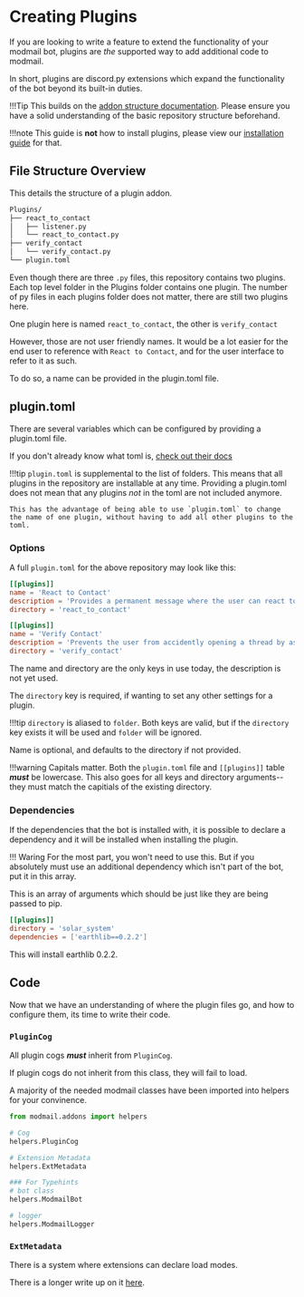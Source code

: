# Creating Plugins

If you are looking to write a feature to extend the functionality of your modmail bot, plugins are *the*
supported way to add additional code to modmail.

In short, plugins are discord.py extensions which expand the functionality of the bot beyond its built-in duties.


!!!Tip
    This builds on the [addon structure documentation][addon-guide]. Please ensure you have a solid understanding of the basic repository structure beforehand.

!!!note
    This guide is **not** how to install plugins, please view our [installation guide][installation] for that.

## File Structure Overview

This details the structure of a plugin addon.

```sh
Plugins/
├── react_to_contact
│   ├── listener.py
│   └── react_to_contact.py
├── verify_contact
│   └── verify_contact.py
└── plugin.toml
```

Even though there are three `.py` files, this repository contains two plugins. Each top level folder in the Plugins folder contains one plugin.
The number of py files in each plugins folder does not matter, there are still two plugins here.

One plugin here is named `react_to_contact`, the other is `verify_contact`

However, those are not user friendly names. It would be a lot easier for the end user to reference with `React to Contact`, and for the user interface to refer to it as such.

To do so, a name can be provided in the plugin.toml file.

## plugin.toml

There are several variables which can be configured by providing a plugin.toml file.

If you don't already know what toml is, [check out their docs](https://toml.io/)

!!!tip
    `plugin.toml` is supplemental to the list of folders. This means that all plugins in the repository are installable at any time. Providing a plugin.toml does not mean that any plugins *not* in the toml are not included anymore.

    This has the advantage of being able to use `plugin.toml` to change the name of one plugin, without having to add all other plugins to the toml.


### Options

A full `plugin.toml` for the above repository may look like this:

```toml
[[plugins]]
name = 'React to Contact'
description = 'Provides a permanent message where the user can react to open a thread'
directory = 'react_to_contact'

[[plugins]]
name = 'Verify Contact'
description = 'Prevents the user from accidently opening a thread by asking if they are sure.'
directory = 'verify_contact'
```

The name and directory are the only keys in use today,
the description is not yet used.

The `directory` key is required, if wanting to set any other settings for a plugin.

!!!tip
    `directory` is aliased to `folder`. Both keys are valid, but if the `directory` key exists it will be used and `folder` will be ignored.

Name is optional, and defaults to the directory if not provided.

!!!warning
    Capitals matter. Both the `plugin.toml` file and `[[plugins]]` table ***must*** be lowercase.
    This also goes for all keys and directory arguments--they must match the capitials of the existing directory.

### Dependencies

If the dependencies that the bot is installed with, it is possible to declare a dependency and it will be installed when installing the plugin.

!!! Waring
    For the most part, you won't need to use this. But if you absolutely must use an additional dependency which isn't part of the bot, put it in this array.

This is an array of arguments which should be just like they are being passed to pip.

```toml
[[plugins]]
directory = 'solar_system'
dependencies = ['earthlib==0.2.2']
```

This will install earthlib 0.2.2.

## Code

Now that we have an understanding of where the plugin files go, and how to configure them, its time to write their code.

### `PluginCog`

All plugin cogs ***must*** inherit from `PluginCog`.

If plugin cogs do not inherit from this class, they will fail to load.

A majority of the needed modmail classes have been imported into helpers for your convinence.

```python
from modmail.addons import helpers

# Cog
helpers.PluginCog

# Extension Metadata
helpers.ExtMetadata

### For Typehints
# bot class
helpers.ModmailBot

# logger
helpers.ModmailLogger
```

### `ExtMetadata`

There is a system where extensions can declare load modes.

There is a longer write up on it [here][ext_metadata].

[addon-guide]: ./README.md
[ext_metadata]: /contributing/creating_an_extension/#bot_mode-and-extmetadata
[installation]: ./installation.md#plugins
